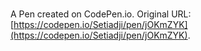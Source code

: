 # 

A Pen created on CodePen.io. Original URL: [https://codepen.io/Setiadji/pen/jOKmZYK](https://codepen.io/Setiadji/pen/jOKmZYK).

